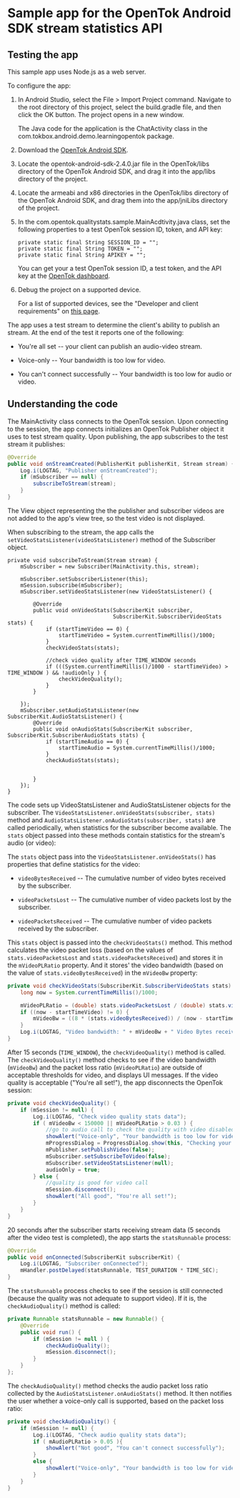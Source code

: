 Sample app for the OpenTok Android SDK stream statistics API
============================================================

## Testing the app

This sample app uses Node.js as a web server.

To configure the app:

1. In Android Studio, select the File > Import Project command. Navigate to the root directory of
   this project, select the build.gradle file, and then click the OK button. The project opens in a
   new window.

   The Java code for the application is the ChatActivity class in the
   com.tokbox.android.demo.learningopentok package.

2. Download the [OpenTok Android SDK](https://tokbox.com/opentok/libraries/client/android/).

3. Locate the opentok-android-sdk-2.4.0.jar file in the OpenTok/libs directory of the OpenTok
   Android SDK, and drag it into the app/libs directory of the project.

4. Locate the armeabi and x86 directories in the OpenTok/libs directory of the OpenTok
   Android SDK, and drag them into the app/jniLibs directory of the project.

5. In the com.opentok.qualitystats.sample.MainAcdtivity.java class, set the following properties
   to a test OpenTok session ID, token, and API key:

   ```
   private static final String SESSION_ID = "";
   private static final String TOKEN = "";
   private static final String APIKEY = "";
   ```

   You can get your a test OpenTok session ID, a test token, and the API key at the
   [OpenTok dashboard](https://dashboard.tokbox.com/).

6. Debug the project on a supported device.

   For a list of supported devices, see the "Developer and client requirements"
   on [this page](https://tokbox.com/developer/sdks/android/).

The app uses a test stream to determine the client's ability to publish an stream.
At the end of the test it reports one of the following:

   * You're all set -- your client can publish an audio-video stream.

   * Voice-only -- Your bandwidth is too low for video.

   * You can't connect successfully -- Your bandwidth is too low for audio or video.

## Understanding the code

The MainActivity class connects to the OpenTok session. Upon connecting to the session,
the app  connects initializes an OpenTok Publisher object it uses to test stream quality. 
Upon publishing, the app subscribes to the test stream it publishes:

```java
@Override
public void onStreamCreated(PublisherKit publisherKit, Stream stream) {
    Log.i(LOGTAG, "Publisher onStreamCreated");
    if (mSubscriber == null) {
        subscribeToStream(stream);
    }
}
```

The View object representing the the publisher and subscriber videos are not added to the app's
view tree, so the test video is not displayed.

When subscribing to the stream, the app calls the `setVideoStatsListener(videoStatsListener)`
method of the Subscriber object. 

```
private void subscribeToStream(Stream stream) {
    mSubscriber = new Subscriber(MainActivity.this, stream);

    mSubscriber.setSubscriberListener(this);
    mSession.subscribe(mSubscriber);
    mSubscriber.setVideoStatsListener(new VideoStatsListener() {

        @Override
        public void onVideoStats(SubscriberKit subscriber,
                                 SubscriberKit.SubscriberVideoStats stats) {
            if (startTimeVideo == 0) {
                startTimeVideo = System.currentTimeMillis()/1000;
            }
            checkVideoStats(stats);

            //check video quality after TIME_WINDOW seconds
            if (((System.currentTimeMillis()/1000 - startTimeVideo) > TIME_WINDOW ) && !audioOnly ) {
                checkVideoQuality();
            }
        }

    });
    mSubscriber.setAudioStatsListener(new SubscriberKit.AudioStatsListener() {
        @Override
        public void onAudioStats(SubscriberKit subscriber, SubscriberKit.SubscriberAudioStats stats) {
            if (startTimeAudio == 0) {
                startTimeAudio = System.currentTimeMillis()/1000;
            }
            checkAudioStats(stats);


        }
    });
}
```

The code sets up VideoStatsListener and AudioStatsListener objects for the subscriber.
The `VideoStatsListener.onVideoStats(subscriber, stats)` method and `AudioStatsListener.onAudioStats(subscriber, stats)` are called periodically, when
statistics for the subscriber become available. The `stats` object passed into these
methods contain statistics for the stream's audio (or video):

The `stats` object pass into the `VideoStatsListener.onVideoStats()` has properties that
define statistics for the video:

* `videoBytesReceived` -- The cumulative number of video bytes received by the subscriber.

* `videoPacketsLost` -- The cumulative number of video packets lost by the subscriber.

* `videoPacketsReceived` -- The cumulative number of video packets received by the
   subscriber.

This `stats` object is passed into the `checkVideoStats()` method. This method calculates
the video packet loss (based on the values of `stats.videoPacketsLost` and
`stats.videoPacketsReceived`) and stores it in the `mVideoPLRatio` property. And it stores'
the video bandwidth (based on the value of `stats.videoBytesReceived`) in the `mVideoBw`
property:

```java
private void checkVideoStats(SubscriberKit.SubscriberVideoStats stats) {
    long now = System.currentTimeMillis()/1000;

    mVideoPLRatio = (double) stats.videoPacketsLost / (double) stats.videoPacketsReceived;
    if ((now - startTimeVideo) != 0) {
        mVideoBw = ((8 * (stats.videoBytesReceived)) / (now - startTimeVideo));
    }
    Log.i(LOGTAG, "Video bandwidth: " + mVideoBw + " Video Bytes received: "+ stats.videoBytesReceived + " Video packet lost: "+ stats.videoPacketsLost + " Video packet loss ratio: " + mVideoPLRatio);
}
````

After 15 seconds (`TIME_WINDOW`), the `checkVideoQuality()` method is called. The
`checkVideoQuality()` method checks to see if the video bandwidth (`mVideoBw`) and
the packet loss ratio (`mVideoPLRatio`) are outside of acceptable thresholds for video,
and displays UI messages. If the video quality is acceptable ("You're all set!"), the
app disconnects the OpenTok session:

```java
private void checkVideoQuality() {
    if (mSession != null) {
        Log.i(LOGTAG, "Check video quality stats data");
        if ( mVideoBw < 150000 || mVideoPLRatio > 0.03 ) {
            //go to audio call to check the quality with video disabled
            showAlert("Voice-only", "Your bandwidth is too low for video");
            mProgressDialog = ProgressDialog.show(this, "Checking your available bandwidth for voice only", "Please wait");
            mPublisher.setPublishVideo(false);
            mSubscriber.setSubscribeToVideo(false);
            mSubscriber.setVideoStatsListener(null);
            audioOnly = true;
        } else {
            //quality is good for video call
            mSession.disconnect();
            showAlert("All good", "You're all set!");
        }
    }
}
```

20 seconds after the subscriber starts receiving stream data (5 seconds after the video test
is completed), the app starts the `statsRunnable` process:

```java
@Override
public void onConnected(SubscriberKit subscriberKit) {
    Log.i(LOGTAG, "Subscriber onConnected");
    mHandler.postDelayed(statsRunnable, TEST_DURATION * TIME_SEC);
}
```

The `statsRunnable` process checks to see if the session is still connected (because the quality
was not adequate to support video). If it is, the `checkAudioQuality()` method is called:

```java
private Runnable statsRunnable = new Runnable() {
    @Override
    public void run() {
        if (mSession != null ) {
            checkAudioQuality();
            mSession.disconnect();
        }
    }
};
```

The `checkAudioQuality()` method checks the audio packet loss ratio collected by the
`AudioStatsListener.onAudioStats()` method. It then notifies the user whether a voice-only
call is supported, based on the packet loss ratio:

```java
private void checkAudioQuality() {
    if (mSession != null) {
        Log.i(LOGTAG, "Check audio quality stats data");
        if ( mAudioPLRatio > 0.05 ){
            showAlert("Not good", "You can't connect successfully");
        }
        else {
            showAlert("Voice-only", "Your bandwidth is too low for video");
        }
    }
}
```
